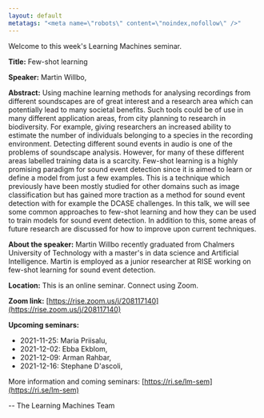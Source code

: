 ```yaml
---
layout: default
metatags: "<meta name=\"robots\" content=\"noindex,nofollow\" />"
---
```

Welcome to this week's Learning Machines seminar.

**Title:** Few-shot learning

**Speaker:** Martin Willbo, 

**Abstract:** Using machine learning methods for analysing recordings from different soundscapes are of great interest and a research area which can potentially lead to many societal benefits. Such tools could be of use in many different application areas, from city planning to research in biodiversity. For example, giving researchers an increased ability to estimate the number of individuals belonging to a species in the recording environment. Detecting different sound events in audio is one of the problems of soundscape analysis. However, for many of these different areas labelled training data is a scarcity. Few-shot learning is a highly promising paradigm for sound event detection since it is aimed to learn or define a model from just a few examples. This is a technique which previously have been mostly studied for other domains such as image classification but has gained more traction as a method for sound event detection with for example the DCASE challenges. In this talk, we will see some common approaches to few-shot learning and how they can be used to train models for sound event detection. In addition to this, some areas of future research are discussed for how to improve upon current techniques.

**About the speaker:** Martin Willbo recently graduated from Chalmers University of Technology with a master's in data science and Artificial Intelligence. Martin is employed as a junior researcher at RISE working on few-shot learning for sound event detection.

**Location:** This is an online seminar. Connect using Zoom.

**Zoom link:** [https://rise.zoom.us/j/208117140](https://rise.zoom.us/j/208117140)

**Upcoming seminars:**

* 2021-11-25: Maria Priisalu, 
* 2021-12-02: Ebba Ekblom, 
* 2021-12-09: Arman Rahbar, 
* 2021-12-16: Stephane D'ascoli, 

More information and coming seminars: [https://ri.se/lm-sem](https://ri.se/lm-sem)

-- The Learning Machines Team

